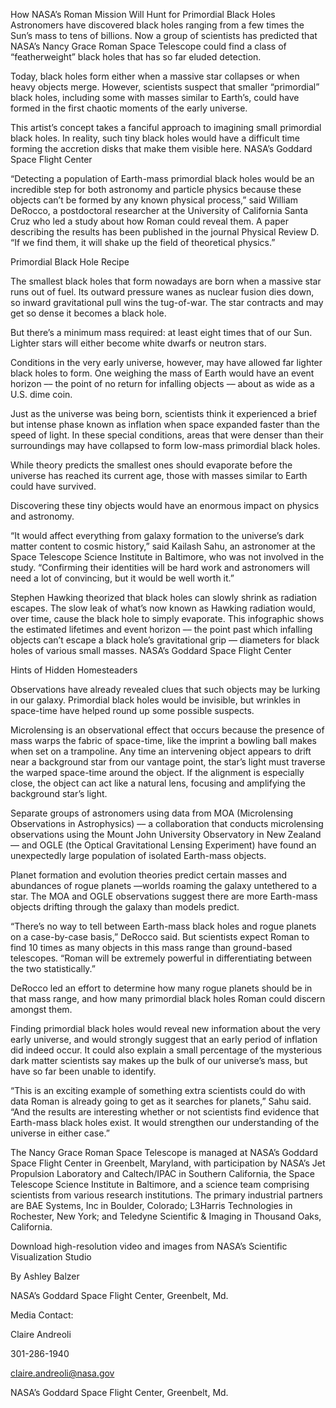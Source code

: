 How NASA’s Roman Mission Will Hunt for Primordial Black Holes 
 Astronomers have discovered black holes ranging from a few times the Sun’s mass to tens of billions. Now a group of scientists has predicted that NASA’s Nancy Grace Roman Space Telescope could find a class of “featherweight” black holes that has so far eluded detection.

Today, black holes form either when a massive star collapses or when heavy objects merge. However, scientists suspect that smaller “primordial” black holes, including some with masses similar to Earth’s, could have formed in the first chaotic moments of the early universe.

This artist’s concept takes a fanciful approach to imagining small primordial black holes. In reality, such tiny black holes would have a difficult time forming the accretion disks that make them visible here. NASA’s Goddard Space Flight Center

“Detecting a population of Earth-mass primordial black holes would be an incredible step for both astronomy and particle physics because these objects can’t be formed by any known physical process,” said William DeRocco, a postdoctoral researcher at the University of California Santa Cruz who led a study about how Roman could reveal them. A paper describing the results has been published in the journal Physical Review D. “If we find them, it will shake up the field of theoretical physics.”

Primordial Black Hole Recipe

The smallest black holes that form nowadays are born when a massive star runs out of fuel. Its outward pressure wanes as nuclear fusion dies down, so inward gravitational pull wins the tug-of-war. The star contracts and may get so dense it becomes a black hole.

But there’s a minimum mass required: at least eight times that of our Sun. Lighter stars will either become white dwarfs or neutron stars.

Conditions in the very early universe, however, may have allowed far lighter black holes to form. One weighing the mass of Earth would have an event horizon –– the point of no return for infalling objects –– about as wide as a U.S. dime coin.

Just as the universe was being born, scientists think it experienced a brief but intense phase known as inflation when space expanded faster than the speed of light. In these special conditions, areas that were denser than their surroundings may have collapsed to form low-mass primordial black holes.

While theory predicts the smallest ones should evaporate before the universe has reached its current age, those with masses similar to Earth could have survived.

Discovering these tiny objects would have an enormous impact on physics and astronomy.

“It would affect everything from galaxy formation to the universe’s dark matter content to cosmic history,” said Kailash Sahu, an astronomer at the Space Telescope Science Institute in Baltimore, who was not involved in the study. “Confirming their identities will be hard work and astronomers will need a lot of convincing, but it would be well worth it.”

Stephen Hawking theorized that black holes can slowly shrink as radiation escapes. The slow leak of what’s now known as Hawking radiation would, over time, cause the black hole to simply evaporate. This infographic shows the estimated lifetimes and event horizon –– the point past which infalling objects can’t escape a black hole’s gravitational grip –– diameters for black holes of various small masses. NASA’s Goddard Space Flight Center

Hints of Hidden Homesteaders

Observations have already revealed clues that such objects may be lurking in our galaxy. Primordial black holes would be invisible, but wrinkles in space-time have helped round up some possible suspects.

Microlensing is an observational effect that occurs because the presence of mass warps the fabric of space-time, like the imprint a bowling ball makes when set on a trampoline. Any time an intervening object appears to drift near a background star from our vantage point, the star’s light must traverse the warped space-time around the object. If the alignment is especially close, the object can act like a natural lens, focusing and amplifying the background star’s light.

Separate groups of astronomers using data from MOA (Microlensing Observations in Astrophysics) –– a collaboration that conducts microlensing observations using the Mount John University Observatory in New Zealand –– and OGLE (the Optical Gravitational Lensing Experiment) have found an unexpectedly large population of isolated Earth-mass objects.

Planet formation and evolution theories predict certain masses and abundances of rogue planets ––worlds roaming the galaxy untethered to a star. The MOA and OGLE observations suggest there are more Earth-mass objects drifting through the galaxy than models predict.

“There’s no way to tell between Earth-mass black holes and rogue planets on a case-by-case basis,” DeRocco said. But scientists expect Roman to find 10 times as many objects in this mass range than ground-based telescopes. “Roman will be extremely powerful in differentiating between the two statistically.”

DeRocco led an effort to determine how many rogue planets should be in that mass range, and how many primordial black holes Roman could discern amongst them.

Finding primordial black holes would reveal new information about the very early universe, and would strongly suggest that an early period of inflation did indeed occur. It could also explain a small percentage of the mysterious dark matter scientists say makes up the bulk of our universe’s mass, but have so far been unable to identify.

“This is an exciting example of something extra scientists could do with data Roman is already going to get as it searches for planets,” Sahu said. “And the results are interesting whether or not scientists find evidence that Earth-mass black holes exist. It would strengthen our understanding of the universe in either case.”

The Nancy Grace Roman Space Telescope is managed at NASA’s Goddard Space Flight Center in Greenbelt, Maryland, with participation by NASA’s Jet Propulsion Laboratory and Caltech/IPAC in Southern California, the Space Telescope Science Institute in Baltimore, and a science team comprising scientists from various research institutions. The primary industrial partners are BAE Systems, Inc in Boulder, Colorado; L3Harris Technologies in Rochester, New York; and Teledyne Scientific & Imaging in Thousand Oaks, California.

Download high-resolution video and images from NASA’s Scientific Visualization Studio

By Ashley Balzer

NASA’s Goddard Space Flight Center, Greenbelt, Md.

Media Contact:

Claire Andreoli

301-286-1940

claire.andreoli@nasa.gov

NASA’s Goddard Space Flight Center, Greenbelt, Md.